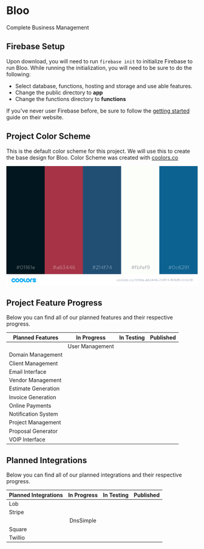 # Bloo
Complete Business Management

## Firebase Setup
Upon download, you will need to run `firebase init` to initialize Firebase to run Bloo.
While running the initialization, you will need to be sure to do the following:

* Select database, functions, hosting and storage and use able features. 
* Change the public directory to **app**
* Change the functions directory to **functions**

If you've never user Firebase before, be sure to follow the [getting started](https://firebase.google.com/docs/web/setup?authuser=0) guide on their website.

## Project Color Scheme
This is the default color scheme for this project. We will use this to create the base design for Bloo. Color Scheme was created with [coolors.co](http://www.coolors.co)

![Color Scheme Image](/app/assets/img/color-scheme.png)

## Project Feature Progress
Below you can find all of our planned features and their respective progress.

| Planned Features    | In Progress           | In Testing           | Published            |
| ------------------- | :-------------------: | :-------------------:| :-------------------:|
|                     | User Management       | 
| Domain Management   |
| Client Management   |
| Email Interface     |
| Vendor Management   |
| Estimate Generation |
| Invoice Generation  |
| Online Payments     |
| Notification System |
| Project Management  |
| Proposal Generator  |
| VOIP Interface      |

## Planned Integrations
Below you can find all of our planned integrations and their respective progress.

| Planned Integrations    | In Progress           | In Testing           | Published            |
| -------------------     | :-------------------: | :-------------------:| :-------------------:|
| Lob                     |
| Stripe                  |
|                         | DnsSimple             |
| Square                  |
| Twillio                 |